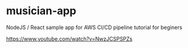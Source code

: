 # musician-app
NodeJS / React sample app for AWS CI/CD pipeline tutorial for beginers

https://www.youtube.com/watch?v=NwzJCSPSPZs
